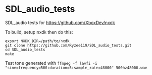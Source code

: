 # SDL_audio_tests

SDL_audio tests for https://github.com/XboxDev/nxdk

To build, setup nxdk then do this:

```
export NXDK_DIR=/path/to/nxdk
git clone https://github.com/Ryzee119/SDL_audio_tests.git
cd SDL_audio_tests
make
```

Test tone generated with `ffmpeg -f lavfi -i "sine=frequency=500:duration=5:sample_rate=48000" 500hz48000.wav`